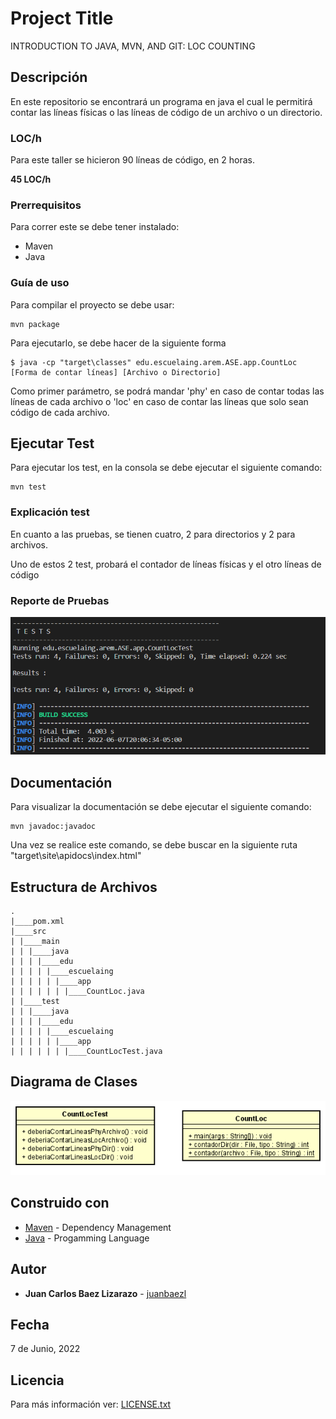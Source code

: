 # Project Title

INTRODUCTION TO JAVA, MVN, AND GIT: LOC COUNTING

## Descripción

En este repositorio se encontrará un programa en java el cual le permitirá contar las líneas físicas o las líneas de código de un archivo o un directorio.

### LOC/h

Para este taller se hicieron 90 líneas de código, en 2 horas.

**45 LOC/h**

### Prerrequisitos

Para correr este se debe tener instalado:

- Maven
- Java

### Guía de uso

Para compilar el proyecto se debe usar:

```
mvn package
```

Para ejecutarlo, se debe hacer de la siguiente forma

```
$ java -cp "target\classes" edu.escuelaing.arem.ASE.app.CountLoc [Forma de contar líneas] [Archivo o Directorio]
```

Como primer parámetro, se podrá mandar 'phy' en caso de contar todas las líneas de cada archivo o 'loc' en caso de contar las líneas que solo sean código de cada archivo.

## Ejecutar Test

Para ejecutar los test, en la consola se debe ejecutar el siguiente comando:

```
mvn test
```

### Explicación test

En cuanto a las pruebas, se tienen cuatro, 2 para directorios y 2 para archivos.

Uno de estos 2 test, probará el contador de líneas físicas y el otro líneas de código

### Reporte de Pruebas

![Reporte de Pruebas](img/report_test.png)

## Documentación

Para visualizar la documentación se debe ejecutar el siguiente comando:

```
mvn javadoc:javadoc
```

Una vez se realice este comando, se debe buscar en la siguiente ruta "target\site\apidocs\index.html"

## Estructura de Archivos

    .
    |____pom.xml
    |____src
    | |____main
    | | |____java
    | | | |____edu
    | | | | |____escuelaing
    | | | | | |____app
    | | | | | | |____CountLoc.java
    | |____test
    | | |____java
    | | | |____edu
    | | | | |____escuelaing
    | | | | | |____app
    | | | | | | |____CountLocTest.java

## Diagrama de Clases

![Diagrama de Clases](img/Diagrama_de_Clases.png)

## Construido con

- [Maven](https://maven.apache.org/) - Dependency Management
- [Java](https://www.java.com/es/) - Progamming Language

## Autor

- **Juan Carlos Baez Lizarazo** - [juanbaezl](https://github.com/juanbaezl)

## Fecha

7 de Junio, 2022

## Licencia

Para más información ver: [LICENSE.txt](LICENSE.txt)
